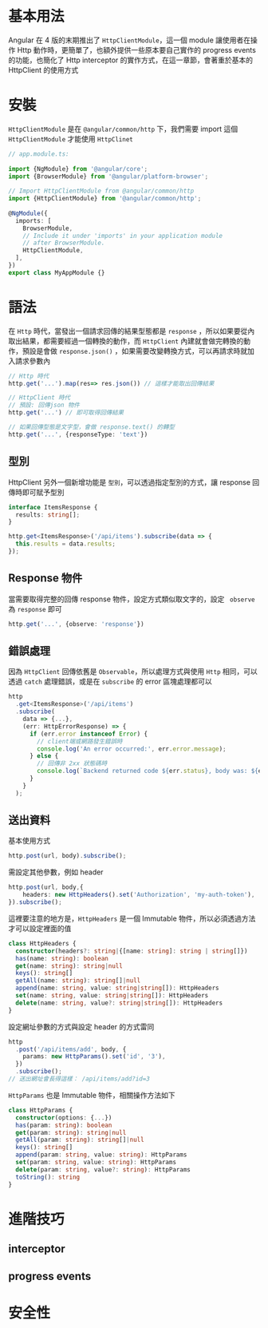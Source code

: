 # 基本用法

Angular 在 4 版的末期推出了 `HttpClientModule`，這一個 module 讓使用者在操作 Http 動作時，更簡單了，也額外提供一些原本要自己實作的 progress events 的功能，也簡化了 Http interceptor 的實作方式，在這一章節，會著重於基本的 HttpClient 的使用方式

# 安裝

`HttpClientModule` 是在 `@angular/common/http`  下，我們需要 import 這個 `HttpClientModule` 才能使用 `HttpClinet` 

```typescript
// app.module.ts:
 
import {NgModule} from '@angular/core';
import {BrowserModule} from '@angular/platform-browser';
 
// Import HttpClientModule from @angular/common/http
import {HttpClientModule} from '@angular/common/http';
 
@NgModule({
  imports: [
    BrowserModule,
    // Include it under 'imports' in your application module
    // after BrowserModule.
    HttpClientModule,
  ],
})
export class MyAppModule {}
```



# 語法

在 `Http` 時代，當發出一個請求回傳的結果型態都是 `response` ，所以如果要從內取出結果，都需要經過一個轉換的動作，而 `HttpClient` 內建就會做完轉換的動作，預設是會做 `response.json()` ，如果需要改變轉換方式，可以再請求時就加入請求參數內

```typescript
// Http 時代
http.get('...').map(res=> res.json()) // 這樣才能取出回傳結果

// HttpClient 時代
// 預設: 回傳json 物件
http.get('...') // 即可取得回傳結果

// 如果回傳型態是文字型，會做 response.text() 的轉型
http.get('...', {responseType: 'text'})
```

## 型別

HttpClient 另外一個新增功能是 `型別`，可以透過指定型別的方式，讓 response 回傳時即可賦予型別

```typescript
interface ItemsResponse {
  results: string[];
}

http.get<ItemsResponse>('/api/items').subscribe(data => {
  this.results = data.results;
});
```



## Response 物件

當需要取得完整的回傳 response 物件，設定方式類似取文字的，設定 ` observe` 為 `response` 即可

```typescript
http.get('...', {observe: 'response'})
```



## 錯誤處理

因為 `HttpClient` 回傳依舊是 `Observable`，所以處理方式與使用 `Http` 相同，可以透過 `catch` 處理錯誤，或是在 `subscribe` 的 error 區塊處理都可以

```typescript
http
  .get<ItemsResponse>('/api/items')
  .subscribe(
    data => {...},
    (err: HttpErrorResponse) => {
      if (err.error instanceof Error) {
        // client端或網路發生錯誤時
        console.log('An error occurred:', err.error.message);
      } else {
        // 回傳非 2xx 狀態碼時
        console.log(`Backend returned code ${err.status}, body was: ${err.error}`);
      }
    }
  );
```



## 送出資料

基本使用方式

```typescript
http.post(url, body).subscribe();
```

需設定其他參數，例如 header

```typescript
http.post(url, body,{
    headers: new HttpHeaders().set('Authorization', 'my-auth-token'),
}).subscribe();
```

這裡要注意的地方是，`HttpHeaders` 是一個 Immutable 物件，所以必須透過方法才可以設定裡面的值

```typescript
class HttpHeaders {
  constructor(headers?: string|{[name: string]: string | string[]})
  has(name: string): boolean
  get(name: string): string|null
  keys(): string[]
  getAll(name: string): string[]|null
  append(name: string, value: string|string[]): HttpHeaders
  set(name: string, value: string|string[]): HttpHeaders
  delete(name: string, value?: string|string[]): HttpHeaders
}
```

設定網址參數的方式與設定 header 的方式雷同

```typescript
http
  .post('/api/items/add', body, {
    params: new HttpParams().set('id', '3'),
  })
  .subscribe();
// 送出網址會長得這樣： /api/items/add?id=3
```

`HttpParams` 也是 Immutable 物件，相關操作方法如下

```typescript
class HttpParams {
  constructor(options: {...})
  has(param: string): boolean
  get(param: string): string|null
  getAll(param: string): string[]|null
  keys(): string[]
  append(param: string, value: string): HttpParams
  set(param: string, value: string): HttpParams
  delete(param: string, value?: string): HttpParams
  toString(): string
}

```



# 進階技巧

## interceptor

## progress events



# 安全性



